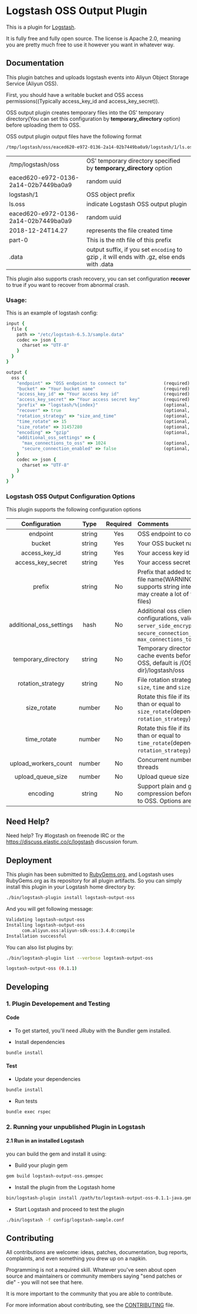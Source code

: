 # Logstash OSS Output Plugin

This is a plugin for [Logstash](https://github.com/elastic/logstash).

It is fully free and fully open source. The license is Apache 2.0, meaning you are pretty much free to use it however you want in whatever way.

## Documentation
This plugin batches and uploads logstash events into Aliyun Object Storage Service (Aliyun OSS).

First, you should have a writable bucket and OSS access permissions((Typically access_key_id and access_key_secret)).

OSS output plugin creates temporary files into the OS' temporary directory(You can set this configuration by **temporary_directory** option) before uploading them to OSS.

OSS output plugin output files have the following format
```bash
/tmp/logstash/oss/eaced620-e972-0136-2a14-02b7449ba0a9/logstash/1/ls.oss.eaced620-e972-0136-2a14-02b7449ba0a9.2018-12-24T14.27.part-0.data
```

|||
|---|---|
|/tmp/logstash/oss| OS' temporary directory specified by **temporary_directory** option |
|eaced620-e972-0136-2a14-02b7449ba0a9 | random uuid |
|logstash/1|OSS object prefix|
|ls.oss|indicate Logstash OSS output plugin|
|eaced620-e972-0136-2a14-02b7449ba0a9 | random uuid |
|2018-12-24T14.27 | represents the file created time |
|part-0|This is the nth file of this prefix|
|.data|output suffix, if you set `encoding` to gzip , it will ends with .gz, else ends with .data|


This plugin also supports crash recovery, you can set configuration **recover** to true if you want to recover from abnormal crash.

### Usage:
This is an example of logstash config:
```ruby
input {
  file {
    path => "/etc/logstash-6.5.3/sample.data"
    codec => json {
      charset => "UTF-8"
    }
  }
}

output {
  oss {
    "endpoint" => "OSS endpoint to connect to"              (required)
    "bucket" => "Your bucket name"                          (required)
    "access_key_id" => "Your access key id"                 (required)
    "access_key_secret" => "Your access secret key"         (required)
    "prefix" => "logstash/%{index}"                         (optional, default = "")
    "recover" => true                                       (optional, default = true)
    "rotation_strategy" => "size_and_time"                  (optional, default = "size_and_time")
    "time_rotate" => 15                                     (optional, default = 15) - Minutes
    "size_rotate" => 31457280                               (optional, default = 31457280) - Bytes
    "encoding" => "gzip"                                    (optional, default = "none")
    "additional_oss_settings" => {
      "max_connections_to_oss" => 1024                      (optional, default = 1024)
      "secure_connection_enabled" => false                  (optional, default = false)
    }
    codec => json {
      charset => "UTF-8"
    }
  }
}
```

### Logstash OSS Output Configuration Options
This plugin supports the following configuration options

|Configuration|Type|Required|Comments|
|:---:|:---:|:---:|:---|
|endpoint|string|Yes|OSS endpoint to connect|
|bucket|string|Yes|Your OSS bucket name|
|access_key_id|string|Yes|Your access key id|
|access_key_secret|string|Yes|Your access secret key|
|prefix|string|No|Prefix that added to the generated file name(WARNING: this option supports string interpolation, so it may create a lot of temporary local files)|
|additional_oss_settings|hash|No|Additional oss client configurations, valid keys are: `server_side_encryption_algorithm`, `secure_connection_enabled` and `max_connections_to_oss`|
|temporary_directory|string|No|Temporary directory that used to cache events before uploading to OSS, default is /{OS' tmp dir}/logstash/oss|
|rotation_strategy|string|No|File rotation strategy. Options are `size`, `time` and `size_and_time`|
|size_rotate|number|No|Rotate this file if its size greater than or equal to `size_rotate`(depends on `rotation_strategy`)|
|time_rotate|number|No|Rotate this file if its life time greater than or equal to `time_rotate`(depends on `rotation_strategy`)|
|upload_workers_count|number|No|Concurrent number of upload threads|
|upload_queue_size|number|No|Upload queue size|
|encoding|string|No|Support plain and gzip compression before uploading files to OSS. Options are `gzip` and `none`|

## Need Help?

Need help? Try #logstash on freenode IRC or the https://discuss.elastic.co/c/logstash discussion forum.

## Deployment
This plugin has been submitted to [RubyGems.org](https://rubygems.org/gems/logstash-output-oss), and Logstash uses RubyGems.org as its repository for all plugin artifacts.
So you can simply install this plugin in your Logstash home directory by:

```bash
./bin/logstash-plugin install logstash-output-oss
```
And you will get following message:

```bash
Validating logstash-output-oss
Installing logstash-output-oss
      com.aliyun.oss:aliyun-sdk-oss:3.4.0:compile
Installation successful
```

You can also list plugins by:
```bash
./bin/logstash-plugin list --verbose logstash-output-oss

logstash-output-oss (0.1.1)
```

## Developing

### 1. Plugin Developement and Testing

#### Code
- To get started, you'll need JRuby with the Bundler gem installed.

- Install dependencies
```sh
bundle install
```

#### Test

- Update your dependencies

```sh
bundle install
```

- Run tests

```sh
bundle exec rspec
```

### 2. Running your unpublished Plugin in Logstash

#### 2.1 Run in an installed Logstash

you can build the gem and install it using:

- Build your plugin gem

```sh
gem build logstash-output-oss.gemspec
```

- Install the plugin from the Logstash home

```sh
bin/logstash-plugin install /path/to/logstash-output-oss-0.1.1-java.gem
```

- Start Logstash and proceed to test the plugin

```bash
./bin/logstash -f config/logstash-sample.conf
```

## Contributing

All contributions are welcome: ideas, patches, documentation, bug reports, complaints, and even something you drew up on a napkin.

Programming is not a required skill. Whatever you've seen about open source and maintainers or community members  saying "send patches or die" - you will not see that here.

It is more important to the community that you are able to contribute.

For more information about contributing, see the [CONTRIBUTING](https://github.com/elastic/logstash/blob/master/CONTRIBUTING.md) file.
